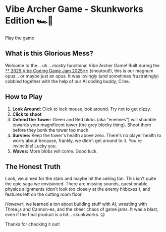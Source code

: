 # Vibe Archer Game - Skunkworks Edition 🏎️🦨

[Play the game](https://vibejam-archer-defense.pages.dev/)

## What is this Glorious Mess?

Welcome to the... uh... *mostly* functional Vibe Archer Game! Built during the [** 2025 Vibe Coding Game Jam 2025**](https://jam.pieter.com/) (shoutout!), this is our magnum opus... or maybe just an opus. It was lovingly (and sometimes frustratingly) cobbled together with the help of our AI coding buddy, Cline.

## How to Play

1.  **Look Around:** Click to lock mouse,look around. Try not to get dizzy.
2.  **Click to shoot**
4.  **Defend the Tower:** Green and Red blobs (aka "enemies") will shamble towards your magnificent tower (the grey blocky thing). Shoot them before they bonk the tower too much.
5.  **Survive:** Keep the tower's health above zero. There's no player health to worry about because, frankly, we didn't get around to it. You're invincible! Lucky you.
6.  **Waves:** More blobs will come. Good luck.

## The Honest Truth

Look, we aimed for the stars and maybe hit the ceiling fan. This isn't quite the epic saga we envisioned. There are missing sounds, questionable physics alignments (don't look too closely at the enemy hitboxes!), and features left on the cutting room floor.

*However*, we learned a *ton* about building stuff with AI, wrestling with Three.js and Cannon-es, and the sheer chaos of game jams. It was a blast, even if the final product is a bit... skunkworks. 😉

Thanks for checking it out!
